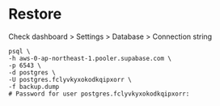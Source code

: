 # Restore
Check dashboard > Settings > Database > Connection string
```shell
psql \
-h aws-0-ap-northeast-1.pooler.supabase.com \
-p 6543 \
-d postgres \
-U postgres.fclyvkyxokodkqipxorr \
-f backup.dump
# Password for user postgres.fclyvkyxokodkqipxorr:
```